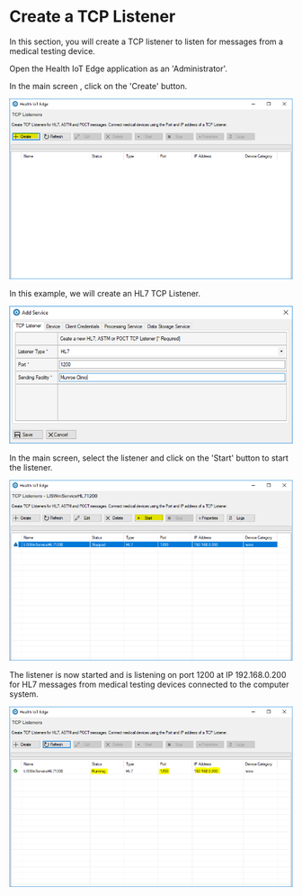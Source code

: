 # Create a TCP Listener

In this section, you will create a TCP listener to listen for messages from a medical testing device.

Open the Health IoT Edge application as an 'Administrator'.

In the main screen , click on the 'Create' button.

![](../.gitbook/assets/create-tcp-listener.PNG)

In this example, we will create an HL7 TCP Listener.

![](../.gitbook/assets/create-tcp-listener-hl7.PNG)

In the main screen, select the listener and click on the 'Start' button to start the listener.

![](../.gitbook/assets/create-tcp-listener-start.PNG)

The listener is now started and is listening on port 1200 at IP 192.168.0.200 for HL7 messages from medical testing devices connected to the computer system.

![](../.gitbook/assets/create-tcp-listener-started.PNG)





